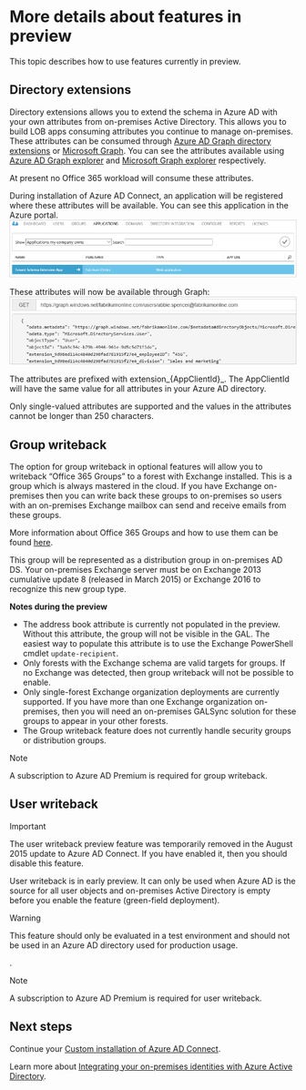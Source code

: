 <properties
   pageTitle="Azure AD Connect: Features in preview | Microsoft Azure"
   description="This topic describes in more detail features which are in preview in Azure AD Connect."
   services="active-directory"
   documentationCenter=""
   authors="andkjell"
   manager="stevenpo"
   editor=""/>

<tags
   ms.service="active-directory"  
   ms.workload="identity"
   ms.tgt_pltfrm="na"
   ms.devlang="na"
   ms.topic="article"
   ms.date="01/21/2016"
   ms.author="andkjell;billmath"/>

# More details about features in preview
This topic describes how to use features currently in preview.

## Directory extensions
Directory extensions allows you to extend the schema in Azure AD with your own attributes from on-premises Active Directory. This allows you to build LOB apps consuming attributes you continue to manage on-premises. These attributes can be consumed through [Azure AD Graph directory extensions](https://msdn.microsoft.com/Library/Azure/Ad/Graph/howto/azure-ad-graph-api-directory-schema-extensions) or [Microsoft Graph](https://graph.microsoft.io/). You can see the attributes available using [Azure AD Graph explorer](https://graphexplorer.cloudapp.net) and [Microsoft Graph explorer](https://graphexplorer2.azurewebsites.net/) respectively.

At present no Office 365 workload will consume these attributes.

During installation of Azure AD Connect, an application will be registered where these attributes will be available. You can see this application in the Azure portal.  
![Schema Extension App](./media/active-directory-aadconnect-feature-preview/extension3.png)

These attributes will now be available through Graph:
![Graph](./media/active-directory-aadconnect-feature-preview/extension4.png)

The attributes are prefixed with extension\_{AppClientId}\_. The AppClientId will have the same value for all attributes in your Azure AD directory.

Only single-valued attributes are supported and the values in the attributes cannot be longer than 250 characters.

## Group writeback
The option for group writeback in optional features will allow you to writeback “Office 365 Groups” to a forest with Exchange installed. This is a group which is always mastered in the cloud. If you have Exchange on-premises then you can write back these groups to on-premises so users with an on-premises Exchange mailbox can send and receive emails from these groups.

More information about Office 365 Groups and how to use them can be found [here](http://aka.ms/O365g).

This group will be represented as a distribution group in on-premises AD DS. Your on-premises Exchange server must be on Exchange 2013 cumulative update 8 (released in March 2015) or Exchange 2016 to recognize this new group type.

**Notes during the preview**

* The address book attribute is currently not populated in the preview. Without this attribute, the group will not be visible in the GAL. The easiest way to populate this attribute is to use the Exchange PowerShell cmdlet `update-recipient`.
* Only forests with the Exchange schema are valid targets for groups. If no Exchange was detected, then group writeback will not be possible to enable.
* Only single-forest Exchange organization deployments are currently supported. If you have more than one Exchange organization on-premises, then you will need an on-premises GALSync solution for these groups to appear in your other forests.
* The Group writeback feature does not currently handle security groups or distribution groups.

> [!NOTE]
> A subscription to Azure AD Premium is required for group writeback.
> 
> 
## User writeback
> [!IMPORTANT]
> The user writeback preview feature was temporarily removed in the August 2015 update to Azure AD Connect. If you have enabled it, then you should disable this feature.
> 
> 
User writeback is in early preview. It can only be used when Azure AD is the source for all user objects and on-premises Active Directory is empty before you enable the feature (green-field deployment).

> [!WARNING]
> This feature should only be evaluated in a test environment and should not be used in an Azure AD directory used for production usage.
> 
> 
.

> [!NOTE]
> A subscription to Azure AD Premium is required for user writeback.
> 
> 
## Next steps
Continue your [Custom installation of Azure AD Connect](active-directory-aadconnect-get-started-custom.md).

Learn more about [Integrating your on-premises identities with Azure Active Directory](active-directory-aadconnect.md).

